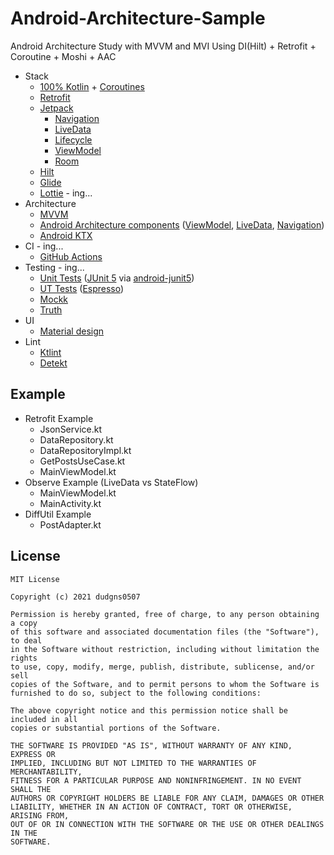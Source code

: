 # Android-Architecture-Sample
 Android Architecture Study with MVVM and MVI
 Using DI(Hilt) + Retrofit + Coroutine + Moshi + AAC

* Stack
    * [100% Kotlin](https://kotlinlang.org/) + [Coroutines](https://kotlinlang.org/docs/reference/coroutines-overview.html)
    * [Retrofit](https://square.github.io/retrofit/)
    * [Jetpack](https://developer.android.com/jetpack)
        * [Navigation](https://developer.android.com/topic/libraries/architecture/navigation/)
        * [LiveData](https://developer.android.com/topic/libraries/architecture/livedata)
        * [Lifecycle](https://developer.android.com/topic/libraries/architecture/lifecycle)
        * [ViewModel](https://developer.android.com/topic/libraries/architecture/viewmodel)
        * [Room](https://developer.android.com/jetpack/androidx/releases/room)
    * [Hilt](https://dagger.dev/hilt/)
    * [Glide](https://github.com/coil-kt/coil)
    * [Lottie](http://airbnb.io/lottie) - ing...
* Architecture
    * [MVVM](https://en.wikipedia.org/wiki/Model–view–viewmodel)
    * [Android Architecture components](https://developer.android.com/topic/libraries/architecture) ([ViewModel](https://developer.android.com/topic/libraries/architecture/viewmodel), [LiveData](https://developer.android.com/topic/libraries/architecture/livedata), [Navigation](https://developer.android.com/jetpack/androidx/releases/navigation))
    * [Android KTX](https://developer.android.com/kotlin/ktx)
* CI - ing...
    * [GitHub Actions](https://github.com/features/actions)
* Testing - ing...
    * [Unit Tests](https://en.wikipedia.org/wiki/Unit_testing) ([JUnit 5](https://junit.org/junit5/) via
      [android-junit5](https://github.com/mannodermaus/android-junit5))
    * [UT Tests](https://en.wikipedia.org/wiki/Graphical_user_interface_testing) ([Espresso](https://developer.android.com/training/testing/espresso))
    * [Mockk](https://mockk.io/)
    * [Truth](https://truth.dev)
* UI
    * [Material design](https://material.io/design)
* Lint
    * [Ktlint](https://github.com/pinterest/ktlint)
    * [Detekt](https://github.com/arturbosch/detekt#with-gradle)
    
Example
-------

* Retrofit Example
    * JsonService.kt
    * DataRepository.kt
    * DataRepositoryImpl.kt
    * GetPostsUseCase.kt
    * MainViewModel.kt
* Observe Example (LiveData vs StateFlow)
    * MainViewModel.kt
    * MainActivity.kt
* DiffUtil Example
    * PostAdapter.kt


License
-------
```
MIT License

Copyright (c) 2021 dudgns0507

Permission is hereby granted, free of charge, to any person obtaining a copy
of this software and associated documentation files (the "Software"), to deal
in the Software without restriction, including without limitation the rights
to use, copy, modify, merge, publish, distribute, sublicense, and/or sell
copies of the Software, and to permit persons to whom the Software is
furnished to do so, subject to the following conditions:

The above copyright notice and this permission notice shall be included in all
copies or substantial portions of the Software.

THE SOFTWARE IS PROVIDED "AS IS", WITHOUT WARRANTY OF ANY KIND, EXPRESS OR
IMPLIED, INCLUDING BUT NOT LIMITED TO THE WARRANTIES OF MERCHANTABILITY,
FITNESS FOR A PARTICULAR PURPOSE AND NONINFRINGEMENT. IN NO EVENT SHALL THE
AUTHORS OR COPYRIGHT HOLDERS BE LIABLE FOR ANY CLAIM, DAMAGES OR OTHER
LIABILITY, WHETHER IN AN ACTION OF CONTRACT, TORT OR OTHERWISE, ARISING FROM,
OUT OF OR IN CONNECTION WITH THE SOFTWARE OR THE USE OR OTHER DEALINGS IN THE
SOFTWARE.
```